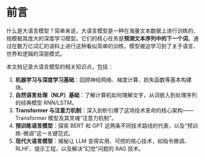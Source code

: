 # 前言

什么是大语言模型？简单来说，大语言模型是一种在海量文本数据上进行训练的、规模极其庞大的深度学习模型。它们的核心任务是**预测文本序列中的下一个词**。通过在数万亿词汇的语料上进行这种看似简单的训练，模型被迫学习到了关于语言、世界和逻辑的深层模式。

本文档记录大语言模型的相关知识点，包括：

1.  **机器学习与深度学习基础**：回顾神经网络、梯度计算、损失函数等基本构建块。
2.  **自然语言处理（NLP）基础**：了解计算机如何理解文字，从词嵌入到处理序列的经典模型 RNN/LSTM。
3.  **Transformer 与注意力机制**：深入剖析引爆了这场技术革命的核心架构——Transformer 模型及其灵魂“注意力机制”。
4.  **预训练语言模型**：探索 BERT 和 GPT 这两条不同技术路线的代表，以及“预训练-微调”这一关键范式。
5.  **现代大语言模型**：揭秘让 LLM 变得实用、可控的核心技术，如指令微调、RLHF、提示工程，以及解决“幻觉”问题的 RAG 技术。
